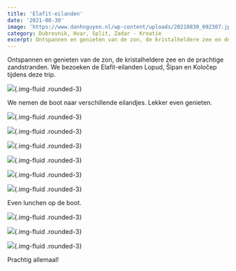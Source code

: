 ```yaml
---
title: 'Elafit-eilanden'
date: '2021-08-30'
image: 'https://www.danhnguyen.nl/wp-content/uploads/20210830_092307.jpg'
category: Dubrovnik, Hvar, Split, Zadar - Kroatie
excerpt: Ontspannen en genieten van de zon, de kristalheldere zee en de prachtige zandstranden. We bezoeken de Elafit-eilanden Lopud, Šipan en Koločep tijdens deze trip.
---
```


Ontspannen en genieten van de zon, de kristalheldere zee en de prachtige zandstranden. We bezoeken de Elafit-eilanden Lopud, Šipan en Koločep tijdens deze trip.

![](https://www.danhnguyen.nl/wp-content/uploads/20210830_092307.jpg){.img-fluid .rounded-3}

We nemen de boot naar verschillende eilandjes. Lekker even genieten.

![](https://www.danhnguyen.nl/wp-content/uploads/20210830_094118.jpg){.img-fluid .rounded-3}

![](https://www.danhnguyen.nl/wp-content/uploads/20210830_104732.jpg){.img-fluid .rounded-3}

![](https://www.danhnguyen.nl/wp-content/uploads/20210830_142437.jpg){.img-fluid .rounded-3}

![](https://www.danhnguyen.nl/wp-content/uploads/20210830_163808.jpg){.img-fluid .rounded-3}

![](https://www.danhnguyen.nl/wp-content/uploads/IMG_0472.jpg){.img-fluid .rounded-3}

![](https://www.danhnguyen.nl/wp-content/uploads/IMG_0477.jpg){.img-fluid .rounded-3}

Even lunchen op de boot.

![](https://www.danhnguyen.nl/wp-content/uploads/20210830_161238.jpg){.img-fluid .rounded-3}

![](https://www.danhnguyen.nl/wp-content/uploads/20210830_161726.jpg){.img-fluid .rounded-3}

![](https://www.danhnguyen.nl/wp-content/uploads/20210830_162144.jpg){.img-fluid .rounded-3}

Prachtig allemaal!
